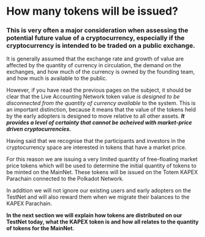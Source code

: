 

# How many tokens will be issued?

### This is very often a major consideration when assessing the potential future value of a cryptocurrency, especially if the cryptocurrency is intended to be traded on a public exchange. 

It is generally assumed that the exchange rate and growth of value are affected by the quantity of currency in circulation, the demand on the exchanges, and how much of the currency is owned by the founding team, and how much is available to the public.

However, if you have read the previous pages on the subject, it should be clear that the Live Accounting Network token value _is designed to be disconnected from the quantity of currency available_ to the system. This is an important distinction, because it means that the value of the tokens held by the early adopters is designed to move relative to all other assets. **_It provides a level of certainty that cannot be acheived with market-price driven cryptocurrencies._**

Having said that we recognise that the participants and investors in the cryptocurrency space are interested in tokens that have a market price.

For this reason we are issuing a very limited quantity of free-floating market price tokens which will be used to determine the initial quantity of tokens to be minted on the MainNet. These tokens will be issued on the Totem KAPEX Parachain connected to the Polkadot Network.

In addition we will not ignore our existing users and early adopters on the TestNet and will also reward them when we migrate their balances to the KAPEX Parachain.

**In the next section we will explain how tokens are distributed on our TestNet today, what the KAPEX token is and how all relates to the quantity of tokens for the MainNet.**